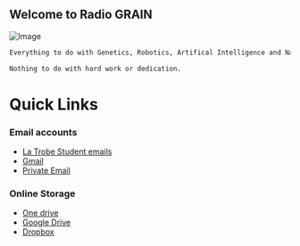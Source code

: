 ## Welcome to Radio GRAIN

![Image](https://upload.wikimedia.org/wikipedia/commons/thumb/3/35/Dimethyltryptamine_2.svg/2000px-Dimethyltryptamine_2.svg.png)

```markdown
Everything to do with Genetics, Robotics, Artifical Intelligence and Nanotechnology.

Nothing to do with hard work or dedication.
```

# Quick Links

### Email accounts
- [La Trobe Student emails](https://www.google.com.au/url?sa=t&rct=j&q=&esrc=s&source=web&cd=1&cad=rja&uact=8&ved=0ahUKEwij8qbopavSAhULybwKHd90COUQFggiMAA&url=https%3A%2F%2Flogin.microsoftonline.com%2F&usg=AFQjCNH4yDvoDpXiOdf5vddaHUmpjIS-8Q&sig2=ZH6Jg46oERSr8HJDxyxctw)
- [Gmail](www.gmail.com)
- [Private Email](https://privateemail.com/appsuite/signin#)

### Online Storage
- [One drive](https://www.google.com.au/url?sa=t&rct=j&q=&esrc=s&source=web&cd=1&cad=rja&uact=8&ved=0ahUKEwjso-vkp6vSAhULwbwKHfgyDwkQFggiMAA&url=https%3A%2F%2Fonedrive.live.com%2Fabout%2Fen-au%2F&usg=AFQjCNHXlUL87cRM7uWSYaFlD0TEduz5Ew&sig2=WPEQzfkWvpomHRIz7UHdUA&bvm=bv.148073327,d.dGc)
- [Google Drive](www.google.com/drive)
- [Dropbox](https://www.dropbox.com)

